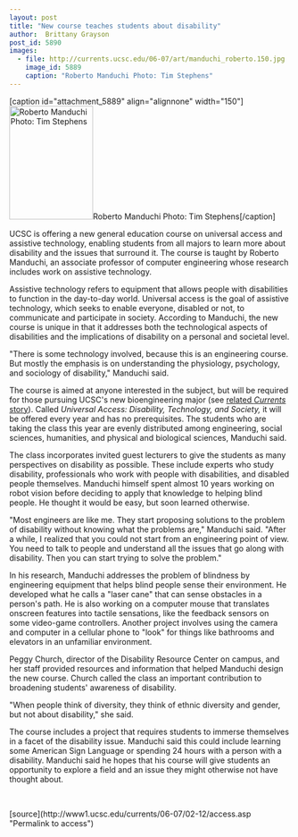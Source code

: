```yaml
---
layout: post
title: "New course teaches students about disability"
author:  Brittany Grayson
post_id: 5890
images:
  - file: http://currents.ucsc.edu/06-07/art/manduchi_roberto.150.jpg
    image_id: 5889
    caption: "Roberto Manduchi Photo: Tim Stephens"
---
```


[caption id="attachment_5889" align="alignnone" width="150"]<a href="http://localhost/mysite/wp-content/uploads/2007/02/manduchi_roberto.150.jpg"><img class="size-full wp-image-5889" src="http://localhost/mysite/wp-content/uploads/2007/02/manduchi_roberto.150.jpg" alt="Roberto Manduchi Photo: Tim Stephens" width="150" height="203" /></a>Roberto Manduchi Photo: Tim Stephens[/caption]
<a name="content" id="content"></a>
<p>
  UCSC is offering a new general education course on universal access and assistive technology, enabling students from all majors to learn more about disability and the issues that surround it. The course is taught by Roberto Manduchi, an associate professor of computer engineering whose research includes work on assistive technology.
</p>
<p>
  Assistive technology refers to equipment that allows people with disabilities to function in the day-to-day world. Universal access is the goal of assistive technology, which seeks to enable everyone, disabled or not, to communicate and participate in society. According to Manduchi, the new course is unique in that it addresses both the technological aspects of disabilities and the implications of disability on a personal and societal level.
</p>
<p>
  "There is some technology involved, because this is an engineering course. But mostly the emphasis is on understanding the physiology, psychology, and sociology of disability," Manduchi said.
</p>
<p>
  The course is aimed at anyone interested in the subject, but will be required for those pursuing UCSC's new bioengineering major (see <a href="http://www.ucsc.edu/news_events/press_releases/text.asp?pid=1050">related <i>Currents</i> story</a>). Called <i>Universal Access: Disability, Technology, and Society,</i> it will be offered every year and has no prerequisites. The students who are taking the class this year are evenly distributed among engineering, social sciences, humanities, and physical and biological sciences, Manduchi said.
</p>
<p>
  The class incorporates invited guest lecturers to give the students as many perspectives on disability as possible. These include experts who study disability, professionals who work with people with disabilities, and disabled people themselves. Manduchi himself spent almost 10 years working on robot vision before deciding to apply that knowledge to helping blind people. He thought it would be easy, but soon learned otherwise.
</p>
<p>
  "Most engineers are like me. They start proposing solutions to the problem of disability without knowing what the problems are," Manduchi said. "After a while, I realized that you could not start from an engineering point of view. You need to talk to people and understand all the issues that go along with disability. Then you can start trying to solve the problem."
</p>
<p>
  In his research, Manduchi addresses the problem of blindness by engineering equipment that helps blind people sense their environment. He developed what he calls a "laser cane" that can sense obstacles in a person's path. He is also working on a computer mouse that translates onscreen features into tactile sensations, like the feedback sensors on some video-game controllers. Another project involves using the camera and computer in a cellular phone to "look" for things like bathrooms and elevators in an unfamiliar environment.
</p>
<p>
  Peggy Church, director of the Disability Resource Center on campus, and her staff provided resources and information that helped Manduchi design the new course. Church called the class an important contribution to broadening students' awareness of disability.
</p>
<p>
  "When people think of diversity, they think of ethnic diversity and gender, but not about disability," she said.
</p>
<p>
  The course includes a project that requires students to immerse themselves in a facet of the disability issue. Manduchi said this could include learning some American Sign Language or spending 24 hours with a person with a disability. Manduchi said he hopes that his course will give students an opportunity to explore a field and an issue they might otherwise not have thought about.
</p>
<p>
  <br>
</p>
[source](http://www1.ucsc.edu/currents/06-07/02-12/access.asp "Permalink to access")
